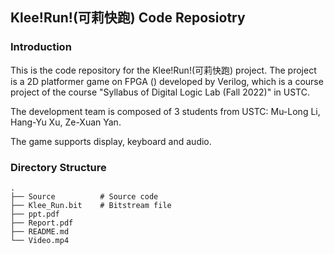 ## Klee!Run!(可莉快跑) Code Reposiotry
### Introduction
This is the code repository for the Klee!Run!(可莉快跑) project. The project is a 2D platformer game on FPGA () developed by Verilog, which is a course project of the course "Syllabus of Digital Logic Lab (Fall 2022)" in USTC. 

The development team is composed of 3 students from USTC: Mu-Long Li, Hang-Yu Xu, Ze-Xuan Yan. 

The game supports display, keyboard and audio.

### Directory Structure
```
.
├── Source          # Source code
├── Klee_Run.bit    # Bitstream file
├── ppt.pdf
├── Report.pdf
├── README.md
└── Video.mp4
```